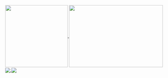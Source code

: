 <a href="https://github.com/cmacckk">
  <img height=200 align="center" src="https://github-readme-stats.vercel.app/api?username=cmacckk" />
</a>
<a href="https://github.com/anuraghazra/convoychat">
  <img height=200 width=300 align="center" src="https://github-readme-stats.vercel.app/api/top-langs?username=cmacckk&layout=compact&langs_count=8&card_width=300" />
</a>

<a href="https://github.com/cmacckk">
  <img align="center" src="https://github-readme-stats.vercel.app/api/pin/?username=cmacckk&repo=jwt-io-ui" />
</a>
<a href="https://github.com/cmacckk/novelCrawl">
  <img align="center" src="https://github-readme-stats.vercel.app/api/pin/?username=cmacckk&repo=novelCrawl" />
</a>